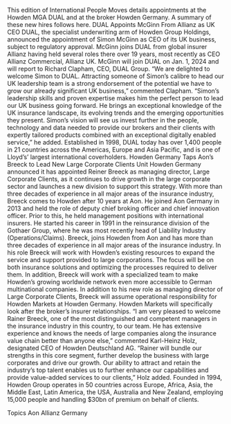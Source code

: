 This edition of International People Moves details appointments at the Howden MGA DUAL and at the broker Howden Germany.
A summary of these new hires follows here.
DUAL Appoints McGinn From Allianz as UK CEO
DUAL, the specialist underwriting arm of Howden Group Holdings, announced the appointment of Simon McGinn as CEO of its UK business, subject to regulatory approval.
McGinn joins DUAL from global insurer Allianz having held several roles there over 19 years, most recently as CEO Allianz Commercial, Allianz UK.
McGinn will join DUAL on Jan. 1, 2024 and will report to Richard Clapham, CEO, DUAL Group.
“We are delighted to welcome Simon to DUAL. Attracting someone of Simon’s calibre to head our UK leadership team is a strong endorsement of the potential we have to grow our already significant UK business,” commented Clapham.
“Simon’s leadership skills and proven expertise makes him the perfect person to lead our UK business going forward. He brings an exceptional knowledge of the UK insurance landscape, its evolving trends and the emerging opportunities they present. Simon’s vision will see us invest further in the people, technology and data needed to provide our brokers and their clients with expertly tailored products combined with an exceptional digitally enabled service,” he added.
Established in 1998, DUAL today has over 1,400 people in 21 countries across the Americas, Europe and Asia Pacific, and is one of Lloyd’s’ largest international coverholders.
Howden Germany Taps Aon’s Breeck to Lead New Large Corporate Clients Unit
Howden Germany announced it has appointed Reiner Breeck as managing director, Large Corporate Clients, as it continues to drive growth in the large corporate sector and launches a new division to support this strategy.
With more than three decades of experience in all major areas of the insurance industry, Breeck comes to Howden after 10 years at Aon. He joined Aon Germany in 2013 and held the role of deputy chief broking officer and chief innovation officer. Prior to this, he held management positions with international insurers. He started his career in 1991 in the reinsurance division of the Gothaer Group, where he was most recently head of Liability Industry (Operations/Claims).
Breeck, joins Howden from Aon and has more than three decades of experience in all major areas of the insurance industry.
In his role Breeck will work with Howden’s existing resources to expand the service and support provided to large corporations. The focus will be on both insurance solutions and optimizing the processes required to deliver them. In addition, Breeck will work with a specialized team to make Howden’s growing worldwide network even more accessible to German multinational companies.
In addition to his new role as managing director of Large Corporate Clients, Breeck will assume operational responsibility for Howden Markets at Howden Germany. Howden Markets will specifically look after the broker’s insurer relationships.
“I am very pleased to welcome Rainer Breeck, one of the most distinguished and competent managers in the insurance industry in this country, to our team. He has extensive experience and knows the needs of large companies along the insurance value chain better than anyone else,” commented Karl-Heinz Holz, designated CEO of Howden Deutschland AG.
“Rainer will bundle our strengths in this core segment, further develop the business with large corporates and drive our growth. Our ability to attract and retain the industry’s top talent enables us to further enhance our capabilities and provide value-added services to our clients,” Holz added.
Founded in 1994, Howden Group operates in 50 countries across Europe, Africa, Asia, the Middle East, Latin America, the USA, Australia and New Zealand, employing 15,000 people and handling $30bn of premium on behalf of clients.

Topics
Aon
Allianz
Germany
